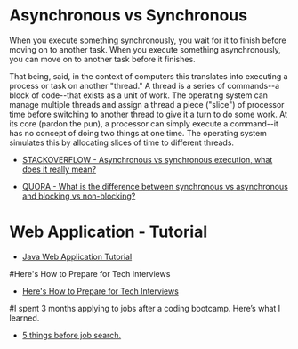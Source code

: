 # Asynchronous vs Synchronous

When you execute something synchronously, you wait for it to finish before moving on to another task. When you execute something asynchronously, you can move on to another task before it finishes.

That being, said, in the context of computers this translates into executing a process or task on another "thread." A thread is a series of commands--a block of code--that exists as a unit of work. The operating system can manage multiple threads and assign a thread a piece ("slice") of processor time before switching to another thread to give it a turn to do some work. At its core (pardon the pun), a processor can simply execute a command--it has no concept of doing two things at one time. The operating system simulates this by allocating slices of time to different threads.

- [STACKOVERFLOW - Asynchronous vs synchronous execution, what does it really mean?](http://stackoverflow.com/questions/748175/asynchronous-vs-synchronous-execution-what-does-it-really-mean) <br>

- [QUORA - What is the difference between synchronous vs asynchronous and blocking vs non-blocking?](https://www.quora.com/What-is-the-difference-between-synchronous-vs-asynchronous-and-blocking-vs-non-blocking)

# Web Application - Tutorial
- [Java Web Application Tutorial ](http://www.journaldev.com/1854/java-web-application-tutorial-for-beginners)



#Here's How to Prepare for Tech Interviews
- [Here's How to Prepare for Tech Interviews](https://www.reddit.com/r/cscareerquestions/comments/1jov24/heres_how_to_prepare_for_tech_interviews)

#I spent 3 months applying to jobs after a coding bootcamp. Here’s what I learned.
- [5 things before job search.](https://medium.freecodecamp.com/5-key-learnings-from-the-post-bootcamp-job-search-9a07468d2331#.ekvtx4ur0)
